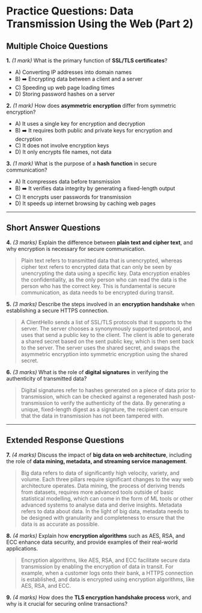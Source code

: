 # **Practice Questions: Data Transmission Using the Web (Part 2)**

## **Multiple Choice Questions**

**1.** *(1 mark)* What is the primary function of **SSL/TLS certificates**?  
   - A) Converting IP addresses into domain names  
   - B) ➡️ Encrypting data between a client and a server  
   - C) Speeding up web page loading times  
   - D) Storing password hashes on a server  

**2.** *(1 mark)* How does **asymmetric encryption** differ from symmetric encryption?  
   - A) It uses a single key for encryption and decryption  
   - B) ➡️ It requires both public and private keys for encryption and decryption  
   - C) It does not involve encryption keys  
   - D) It only encrypts file names, not data  

**3.** *(1 mark)* What is the purpose of a **hash function** in secure communication?  
   - A) It compresses data before transmission  
   - B) ➡️ It verifies data integrity by generating a fixed-length output  
   - C) It encrypts user passwords for transmission  
   - D) It speeds up internet browsing by caching web pages  

---

## **Short Answer Questions**

**4.** *(3 marks)* Explain the difference between **plain text and cipher text**, and why encryption is necessary for secure communication.  
> Plain text refers to transmitted data that is unencrypted, whereas cipher text refers to encrypted data that can only be seen by unencrypting the data using a specific key. Data encryption enables the confidentiality, as the only person who can read the data is the person who has the correct key. This is fundamental is secure communication, as data needs to be encrypted during transit.

**5.** *(3 marks)* Describe the steps involved in an **encryption handshake** when establishing a secure HTTPS connection.  
> A ClientHello sends a list of SSL/TLS protocols that it supports to the server. The server chooses a synonymously supported protocol, and uses that send a public key to the client. The client is able to generate a shared secret based on the sent public key, which is then sent back to the server. The server uses the shared secret, and swaps the asymmetric encryption into symmetric encryption using the shared secret.


**6.** *(3 marks)* What is the role of **digital signatures** in verifying the authenticity of transmitted data?  
> Digital signatures refer to hashes generated on a piece of data prior to transmission, which can be checked against a regenerated hash post-transmission to verify the authenticity of the data. By generating a unique, fixed-length digest as a signature, the recipient can ensure that the data in transmission has not been tampered with.

---

## **Extended Response Questions**

**7.** *(4 marks)* Discuss the impact of **big data on web architecture**, including the role of **data mining, metadata, and streaming service management**.  
> Big data refers to data of significantly high velocity, variety, and volume. Each three pillars require significant changes to the way web architecture operates. Data mining, the process of deriving trends from datasets, requires more advanced tools outside of basic statistical modelling, which can come in the form of ML tools or other advanced systems to analyse data and derive insights. Metadata refers to data about data. In the light of big data, metadata needs to be designed with granularity and completeness to ensure that the data is as accurate as possible. 


**8.** *(4 marks)* Explain how **encryption algorithms** such as AES, RSA, and ECC enhance data security, and provide examples of their real-world applications.  
> Encryption algorithms, like AES, RSA, and ECC facilitate secure data transmission by enabling the encryption of data in transit. For example, when a customer logs onto their bank, a HTTPS connection is established, and data is encrypted using encryption algorithms, like AES, RSA, and ECC. 

**9.** *(4 marks)* How does the **TLS encryption handshake process** work, and why is it crucial for securing online transactions?  














